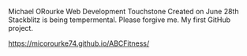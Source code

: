 Michael ORourke Web Development Touchstone
Created on June 28th
Stackblitz is being tempermental. Please forgive me. My first GitHub project.

https://micorourke74.github.io/ABCFitness/

